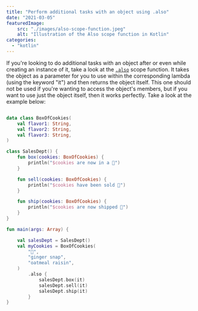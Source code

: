 ```yaml
---
title: "Perform additional tasks with an object using .also"
date: "2021-03-05"
featuredImage:
    src: "./images/also-scope-function.jpeg"
    alt: "Illustration of the Also scope function in Kotlin"
categories: 
  - "kotlin"
---
```


If you're looking to do additional tasks with an object after or even while creating an instance of it, take a look at the [`.also`](https://kotlinlang.org/docs/scope-functions.html#also) scope function. It takes the object as a parameter for you to use within the corresponding lambda (using the keyword "it") and then returns the object itself. This one should not be used if you're wanting to access the object's members, but if you want to use just the object itself, then it works perfectly. Take a look at the example below:

```kotlin

data class BoxOfCookies(
    val flavor1: String,
    val flavor2: String,
    val flavor3: String,
)

class SalesDept() {
    fun box(cookies: BoxOfCookies) {
        println("$cookies are now in a 🎁")
    }

    fun sell(cookies: BoxOfCookies) {
        println("$cookies have been sold 🤑")
    }

    fun ship(cookies: BoxOfCookies) {
        println("$cookies are now shipped 🚚")
    }
}

fun main(args: Array) {

    val salesDept = SalesDept()
    val myCookies = BoxOfCookies(
        "🍪",
        "ginger snap",
        "oatmeal raisin",
    )
        .also {
            salesDept.box(it)
            salesDept.sell(it)
            salesDept.ship(it)
        }
}
```
